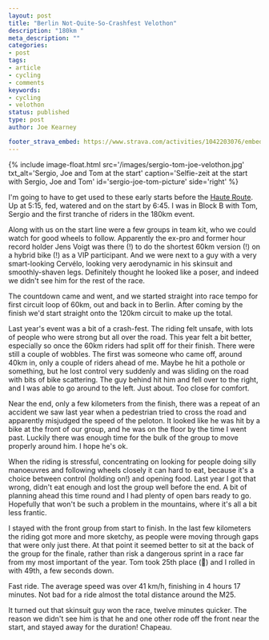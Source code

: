 ```yaml
---
layout: post
title: "Berlin Not-Quite-So-Crashfest Velothon"
description: "180km "
meta_description: ""
categories:
- post
tags:
- article
- cycling
- comments
keywords:
- cycling
- velothon
status: published
type: post
author: Joe Kearney

footer_strava_embed: https://www.strava.com/activities/1042203076/embed/1caeac1ab577b978ad11c913c923071498599c8a
---
```


{% include image-float.html src='/images/sergio-tom-joe-velothon.jpg' txt_alt='Sergio, Joe and Tom at the start' caption='Selfie-zeit at the start with Sergio, Joe and Tom' id='sergio-joe-tom-picture' side='right' %}

[haute-route]: /haute-route

I'm going to have to get used to these early starts before the [Haute Route][haute-route]. Up at 5:15, fed, watered and on the start by 6:45. I was in Block B with Tom, Sergio and the first tranche of riders in the 180km event.

Along with us on the start line were a few groups in team kit, who we could watch for good wheels to follow. Apparently the ex-pro and former hour record holder Jens Voigt was there (!) to do the shortest 60km version (!) on a hybrid bike (!) as a VIP participant. And we were next to a guy with a very smart-looking Cervélo, looking very aerodynamic in his skinsuit and smoothly-shaven legs. Definitely thought he looked like a poser, and indeed we didn't see him for the rest of the race.

The countdown came and went, and we started straight into race tempo for first circuit loop of 60km, out and back in to Berlin. After coming by the finish we'd start straight onto the 120km circuit to make up the total.

Last year's event was a bit of a crash-fest. The riding felt unsafe, with lots of people who were strong but all over the road. This year felt a bit better, especially so once the 60km riders had split off for their finish. There were still a couple of wobbles. The first was someone who came off, around 40km in, only a couple of riders ahead of me. Maybe he hit a pothole or something, but he lost control very suddenly and was sliding on the road with bits of bike scattering. The guy behind hit him and fell over to the right, and I was able to go around to the left. Just about. Too close for comfort.

Near the end, only a few kilometers from the finish, there was a repeat of an accident we saw last year when a pedestrian tried to cross the road and apparently misjudged the speed of the peloton. It looked like he was hit by a bike at the front of our group, and he was on the floor by the time I went past. Luckily there was enough time for the bulk of the group to move properly around him. I hope he's ok.

When the riding is stressful, concentrating on looking for people doing silly manoeuvres and following wheels closely it can hard to eat, because it's a choice between control (holding on!) and opening food. Last year I got that wrong, didn't eat enough and lost the group well before the end. A bit of planning ahead this time round and I had plenty of open bars ready to go. Hopefully that won't be such a problem in the mountains, where it's all a bit less frantic.

I stayed with the front group from start to finish. In the last few kilometers the riding got more and more sketchy, as people were moving through gaps that were only just there. At that point it seemed better to sit at the back of the group for the finale, rather than risk a dangerous sprint in a race far from my most important of the year. Tom took 25th place (👏) and I rolled in with 49th, a few seconds down.

Fast ride. The average speed was over 41 km/h, finishing in 4 hours 17 minutes. Not bad for a ride almost the total distance around the M25.

It turned out that skinsuit guy won the race, twelve minutes quicker. The reason we didn't see him is that he and one other rode off the front near the start, and stayed away for the duration! Chapeau.
